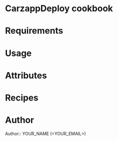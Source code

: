 # CarzappDeploy cookbook

# Requirements

# Usage

# Attributes

# Recipes

# Author

Author:: YOUR_NAME (<YOUR_EMAIL>)
